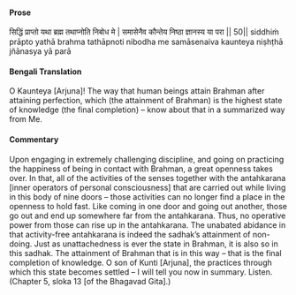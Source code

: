 #### Prose 

सिद्धिं प्राप्तो यथा ब्रह्म तथाप्नोति निबोध मे |
समासेनैव कौन्तेय निष्ठा ज्ञानस्य या परा || 50||
siddhiṁ prāpto yathā brahma tathāpnoti nibodha me
samāsenaiva kaunteya niṣhṭhā jñānasya yā parā

 #### Bengali Translation 

O Kaunteya [Arjuna]! The way that human beings attain Brahman after attaining perfection, which (the attainment of Brahman) is the highest state of knowledge (the final completion) – know about that in a summarized way from Me.

 #### Commentary 

Upon engaging in extremely challenging discipline, and going on practicing the happiness of being in contact with Brahman, a great openness takes over. In that, all of the activities of the senses together with the antahkarana [inner operators of personal consciousness] that are carried out while living in this body of nine doors – those activities can no longer find a place in the openness to hold fast. Like coming in one door and going out another, those go out and end up somewhere far from the antahkarana. Thus, no operative power from those can rise up in the antahkarana. The unabated abidance in that activity-free antahkarana is indeed the sadhak’s attainment of non-doing. Just as unattachedness is ever the state in Brahman, it is also so in this sadhak. The attainment of Brahman that is in this way – that is the final completion of knowledge. O son of Kunti [Arjuna], the practices through which this state becomes settled – I will tell you now in summary. Listen. (Chapter 5, sloka 13 [of the Bhagavad Gita].)